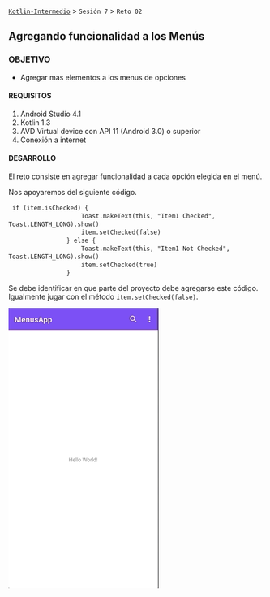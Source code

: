 
[`Kotlin-Intermedio`](../Readme.md) > `Sesión 7` > `Reto 02`


## Agregando funcionalidad a los Menús

### OBJETIVO

- Agregar mas elementos a los menus de opciones

#### REQUISITOS

1. Android Studio 4.1
2. Kotlin 1.3
3. AVD Virtual device con API 11 (Android 3.0) o superior
4. Conexión a internet

#### DESARROLLO

El reto consiste en agregar funcionalidad a cada opción elegida en el menú.

Nos apoyaremos del siguiente código.

```
 if (item.isChecked) {
                    Toast.makeText(this, "Item1 Checked", Toast.LENGTH_LONG).show()
                    item.setChecked(false)
                } else {
                    Toast.makeText(this, "Item1 Not Checked", Toast.LENGTH_LONG).show()
                    item.setChecked(true)
                }
```

Se debe identificar en que parte del proyecto debe agregarse este código.
Igualmente jugar con el método `item.setChecked(false)`.

![Elemento de Menu](./images/1.gif)
